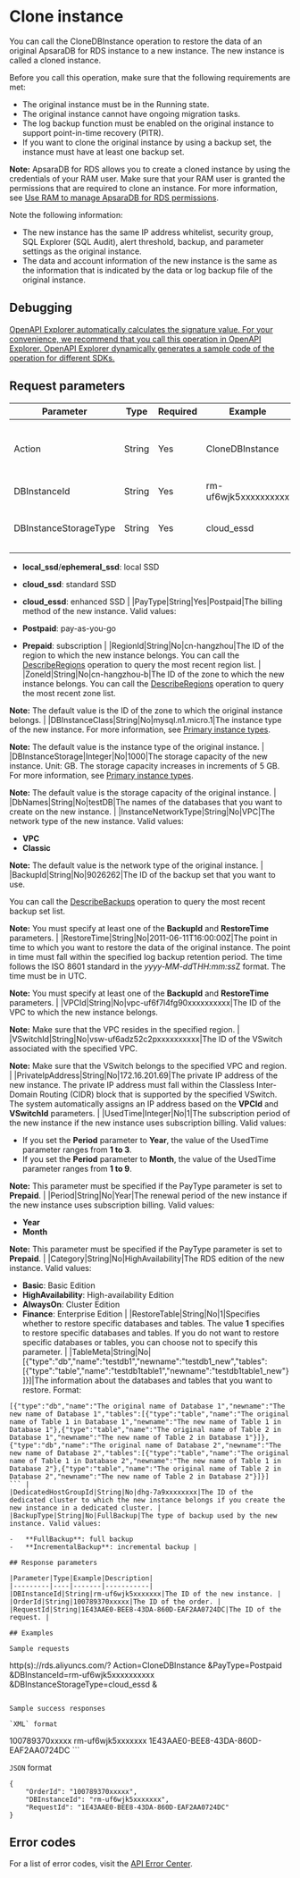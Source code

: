 # Clone instance

You can call the CloneDBInstance operation to restore the data of an original ApsaraDB for RDS instance to a new instance. The new instance is called a cloned instance.

Before you call this operation, make sure that the following requirements are met:

-   The original instance must be in the Running state.
-   The original instance cannot have ongoing migration tasks.
-   The log backup function must be enabled on the original instance to support point-in-time recovery \(PITR\).
-   If you want to clone the original instance by using a backup set, the instance must have at least one backup set.

**Note:** ApsaraDB for RDS allows you to create a cloned instance by using the credentials of your RAM user. Make sure that your RAM user is granted the permissions that are required to clone an instance. For more information, see [Use RAM to manage ApsaraDB for RDS permissions](~~58932~~).


Note the following information:

-   The new instance has the same IP address whitelist, security group, SQL Explorer \(SQL Audit\), alert threshold, backup, and parameter settings as the original instance.
-   The data and account information of the new instance is the same as the information that is indicated by the data or log backup file of the original instance.

## Debugging

[OpenAPI Explorer automatically calculates the signature value. For your convenience, we recommend that you call this operation in OpenAPI Explorer. OpenAPI Explorer dynamically generates a sample code of the operation for different SDKs.](https://api.aliyun.com/#product=Rds&api=CloneDBInstance&type=RPC&version=2014-08-15)

## Request parameters

|Parameter|Type|Required|Example|Description|
|---------|----|--------|-------|-----------|
|Action|String|Yes|CloneDBInstance|The operation that you want to perform. Set the value to **CloneDBInstance**. |
|DBInstanceId|String|Yes|rm-uf6wjk5xxxxxxxxxx|The ID of the new instance. |
|DBInstanceStorageType|String|Yes|cloud\_essd|The storage type of the new instance. Valid values:

-   **local\_ssd**/**ephemeral\_ssd**: local SSD
-   **cloud\_ssd**: standard SSD
-   **cloud\_essd**: enhanced SSD |
|PayType|String|Yes|Postpaid|The billing method of the new instance. Valid values:

-   **Postpaid**: pay-as-you-go
-   **Prepaid**: subscription |
|RegionId|String|No|cn-hangzhou|The ID of the region to which the new instance belongs. You can call the [DescribeRegions](~~26243~~) operation to query the most recent region list. |
|ZoneId|String|No|cn-hangzhou-b|The ID of the zone to which the new instance belongs. You can call the [DescribeRegions](~~26243~~) operation to query the most recent zone list.

**Note:** The default value is the ID of the zone to which the original instance belongs. |
|DBInstanceClass|String|No|mysql.n1.micro.1|The instance type of the new instance. For more information, see [Primary instance types](~~26312~~).

**Note:** The default value is the instance type of the original instance. |
|DBInstanceStorage|Integer|No|1000|The storage capacity of the new instance. Unit: GB. The storage capacity increases in increments of 5 GB. For more information, see [Primary instance types](~~26312~~).

**Note:** The default value is the storage capacity of the original instance. |
|DbNames|String|No|testDB|The names of the databases that you want to create on the new instance. |
|InstanceNetworkType|String|No|VPC|The network type of the new instance. Valid values:

-   **VPC**
-   **Classic**

**Note:** The default value is the network type of the original instance. |
|BackupId|String|No|9026262|The ID of the backup set that you want to use.

You can call the [DescribeBackups](~~26273~~) operation to query the most recent backup set list.

**Note:** You must specify at least one of the **BackupId** and **RestoreTime** parameters. |
|RestoreTime|String|No|2011-06-11T16:00:00Z|The point in time to which you want to restore the data of the original instance. The point in time must fall within the specified log backup retention period. The time follows the ISO 8601 standard in the *yyyy-MM-dd*T*HH:mm:ss*Z format. The time must be in UTC.

**Note:** You must specify at least one of the **BackupId** and **RestoreTime** parameters. |
|VPCId|String|No|vpc-uf6f7l4fg90xxxxxxxxxx|The ID of the VPC to which the new instance belongs.

**Note:** Make sure that the VPC resides in the specified region. |
|VSwitchId|String|No|vsw-uf6adz52c2pxxxxxxxxxx|The ID of the VSwitch associated with the specified VPC.

**Note:** Make sure that the VSwitch belongs to the specified VPC and region. |
|PrivateIpAddress|String|No|172.16.201.69|The private IP address of the new instance. The private IP address must fall within the Classless Inter-Domain Routing \(CIDR\) block that is supported by the specified VSwitch. The system automatically assigns an IP address based on the **VPCId** and **VSwitchId** parameters. |
|UsedTime|Integer|No|1|The subscription period of the new instance if the new instance uses subscription billing. Valid values:

-   If you set the **Period** parameter to **Year**, the value of the UsedTime parameter ranges from **1 to 3**.
-   If you set the **Period** parameter to **Month**, the value of the UsedTime parameter ranges from **1 to 9**.

**Note:** This parameter must be specified if the PayType parameter is set to **Prepaid**. |
|Period|String|No|Year|The renewal period of the new instance if the new instance uses subscription billing. Valid values:

-   **Year**
-   **Month**

**Note:** This parameter must be specified if the PayType parameter is set to **Prepaid**. |
|Category|String|No|HighAvailability|The RDS edition of the new instance. Valid values:

-   **Basic**: Basic Edition
-   **HighAvailability**: High-availability Edition
-   **AlwaysOn**: Cluster Edition
-   **Finance**: Enterprise Edition |
|RestoreTable|String|No|1|Specifies whether to restore specific databases and tables. The value **1** specifies to restore specific databases and tables. If you do not want to restore specific databases or tables, you can choose not to specify this parameter. |
|TableMeta|String|No|\[\{"type":"db","name":"testdb1","newname":"testdb1\_new","tables":\[\{"type":"table","name":"testdb1table1","newname":"testdb1table1\_new"\}\]\}\]|The information about the databases and tables that you want to restore. Format:

```
[{"type":"db","name":"The original name of Database 1","newname":"The new name of Database 1","tables":[{"type":"table","name":"The original name of Table 1 in Database 1","newname":"The new name of Table 1 in Database 1"},{"type":"table","name":"The original name of Table 2 in Database 1","newname":"The new name of Table 2 in Database 1"}]},{"type":"db","name":"The original name of Database 2","newname":"The new name of Database 2","tables":[{"type":"table","name":"The original name of Table 1 in Database 2","newname":"The new name of Table 1 in Database 2"},{"type":"table","name":"The original name of Table 2 in Database 2","newname":"The new name of Table 2 in Database 2"}]}]
``` |
|DedicatedHostGroupId|String|No|dhg-7a9xxxxxxxx|The ID of the dedicated cluster to which the new instance belongs if you create the new instance in a dedicated cluster. |
|BackupType|String|No|FullBackup|The type of backup used by the new instance. Valid values:

-   **FullBackup**: full backup
-   **IncrementalBackup**: incremental backup |

## Response parameters

|Parameter|Type|Example|Description|
|---------|----|-------|-----------|
|DBInstanceId|String|rm-uf6wjk5xxxxxxx|The ID of the new instance. |
|OrderId|String|100789370xxxxx|The ID of the order. |
|RequestId|String|1E43AAE0-BEE8-43DA-860D-EAF2AA0724DC|The ID of the request. |

## Examples

Sample requests

```
http(s)://rds.aliyuncs.com/? Action=CloneDBInstance
&PayType=Postpaid
&DBInstanceId=rm-uf6wjk5xxxxxxxxxx
&DBInstanceStorageType=cloud_essd
&<Common request parameters>
```

Sample success responses

`XML` format

```
<CloneDBInstanceResponse>
      <OrderId>100789370xxxxx</OrderId>
      <DBInstanceId>rm-uf6wjk5xxxxxxx</DBInstanceId>
      <RequestId>1E43AAE0-BEE8-43DA-860D-EAF2AA0724DC</RequestId>
</CloneDBInstanceResponse>
```

`JSON` format

```
{
    "OrderId": "100789370xxxxx",
    "DBInstanceId": "rm-uf6wjk5xxxxxxx",
    "RequestId": "1E43AAE0-BEE8-43DA-860D-EAF2AA0724DC"
}
```

## Error codes

For a list of error codes, visit the [API Error Center](https://error-center.alibabacloud.com/status/product/Rds).

